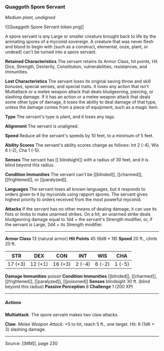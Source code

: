 ### Quaggoth Spore Servant
_Medium plant, unaligned_

![[Quaggoth Spore Servant token.png]]

A spore servant is any Large or smaller creature brought back to life by the animating spores of a myconid sovereign. A creature that was never flesh and blood to begin with (such as a construct, elemental, ooze, plant, or undead) can't be turned into a spore servant.

**Retained Characteristics** The servant retains its Armor Class, hit points, Hit Dice, Strength, Dexterity, Constitution, vulnerabilities, resistances, and immunities.


**Lost Characteristics** The servant loses its original saving throw and skill bonuses, special senses, and special traits. It loses any action that isn't Multiattack or a melee weapon attack that deals bludgeoning, piercing, or slashing damage. If it has an action or a melee weapon attack that deals some other type of damage, it loses the ability to deal damage of that type, unless the damage comes from a piece of equipment, such as a magic item.


**Type** The servant's type is plant, and it loses any tags.


**Alignment** The servant is unaligned.


**Speed** Reduce all the servant's speeds by 10 feet, to a minimum of 5 feet.


**Ability Scores** The servant's ability scores change as follows: Int 2 (-4), Wis 6 (-2), Cha 1 (-5).


**Senses** The servant has [[ blindsight]] with a radius of 30 feet, and it is blind beyond this radius.


**Condition Immunities** The servant can't be [[blinded]], [[charmed]], [[frightened]], or [[paralyzed]].


**Languages** The servant loses all known languages, but it responds to orders given to it by myconids using rapport spores. The servant gives highest priority to orders received from the most powerful myconid.


**Attacks** If the servant has no other means of dealing damage, it can use its fists or limbs to make unarmed strikes. On a hit, an unarmed strike deals bludgeoning damage equal to 1d4 + the servant's Strength modifier, or, if the servant is Large, 2d4 + its Strength modifier.






---

**Armor Class** 13 (natural armor)
**Hit Points** 45 (6d8 + 18)
**Speed** 20 ft., climb 20 ft.

| STR     | DEX     | CON     | INT     | WIS     | CHA     |
|---------|---------|---------|---------|---------|---------|
| 17 (+3) | 12 (+1) | 16 (+3) | 2 (-4) | 6 (-2) | 1 (-5) |

**Damage Immunities** poison
**Condition Immunities** [[blinded]], [[charmed]], [[frightened]], [[paralyzed]], [[poisoned]]
**Senses** blindsight 30 ft. (blind beyond this radius)
**Passive Perception** 8
**Challenge** 1 (200 XP)

---

##### Actions
**Multiattack**. The spore servant makes two claw attacks.

**Claw**. _Melee Weapon Attack:_ +5 to hit, reach 5 ft., one target. Hit: 6 (1d6 + 3) slashing damage.


---

Source: [[MM]], page 230